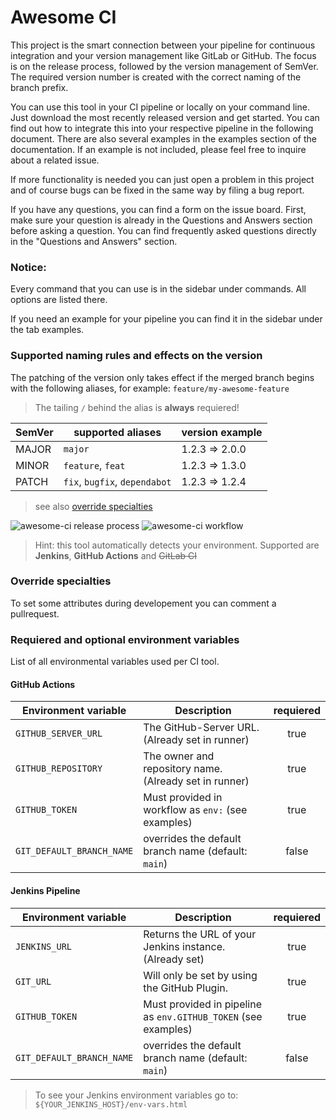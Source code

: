 # Awesome CI

This project is the smart connection between your pipeline for continuous integration and your version management like GitLab or GitHub. The focus is on the release process, followed by the version management of SemVer. The required version number is created with the correct naming of the branch prefix.

You can use this tool in your CI pipeline or locally on your command line. Just download the most recently released version and get started. You can find out how to integrate this into your respective pipeline in the following document. There are also several examples in the examples section of the documentation. If an example is not included, please feel free to inquire about a related issue.

If more functionality is needed you can just open a problem in this project and of course bugs can be fixed in the same way by filing a bug report.

If you have any questions, you can find a form on the issue board. First, make sure your question is already in the Questions and Answers section before asking a question. You can find frequently asked questions directly in the "Questions and Answers" section.

### Notice:

Every command that you can use is in the sidebar under commands. All options are listed there.

If you need an example for your pipeline you can find it in the sidebar under the tab examples.

### Supported naming rules and effects on the version

The patching of the version only takes effect if the merged branch begins with the following aliases, for example: `feature/my-awesome-feature`

> The tailing `/` behind the alias is **always** requiered!

| SemVer | supported aliases             | version example |
| ------ | ----------------------------- | --------------- |
| MAJOR  | `major`                       | 1.2.3 => 2.0.0  |
| MINOR  | `feature`, `feat`             | 1.2.3 => 1.3.0  |
| PATCH  | `fix`, `bugfix`, `dependabot` | 1.2.3 => 1.2.4  |

> see also [override specialties](#override-specialties)

![awesome-ci release process](release-process.drawio.svg "awesome-ci release process")
![awesome-ci workflow](aci-workflow.drawio.png "awesome-ci workflow")

> Hint: this tool automatically detects your environment. Supported are **Jenkins**, **GitHub Actions** and ~~GitLab CI~~

### Override specialties

To set some attributes during developement you can comment a pullrequest.

### Requiered and optional environment variables

List of all environmental variables used per CI tool.

#### GitHub Actions

| Environment variable      | Description                                            | requiered |
| ------------------------- | ------------------------------------------------------ | :-------: |
| `GITHUB_SERVER_URL`       | The GitHub-Server URL. (Already set in runner)         |   true    |
| `GITHUB_REPOSITORY`       | The owner and repository name. (Already set in runner) |   true    |
| `GITHUB_TOKEN`            | Must provided in workflow as `env:` (see examples)     |   true    |
| `GIT_DEFAULT_BRANCH_NAME` | overrides the default branch name (default: `main`)    |   false   |

#### Jenkins Pipeline

| Environment variable      | Description                                                    | requiered |
| ------------------------- | -------------------------------------------------------------- | :-------: |
| `JENKINS_URL`             | Returns the URL of your Jenkins instance. (Already set)        |   true    |
| `GIT_URL`                 | Will only be set by using the GitHub Plugin.                   |   true    |
| `GITHUB_TOKEN`            | Must provided in pipeline as `env.GITHUB_TOKEN` (see examples) |   true    |
| `GIT_DEFAULT_BRANCH_NAME` | overrides the default branch name (default: `main`)            |   false   |

> To see your Jenkins environment variables go to: `${YOUR_JENKINS_HOST}/env-vars.html`
